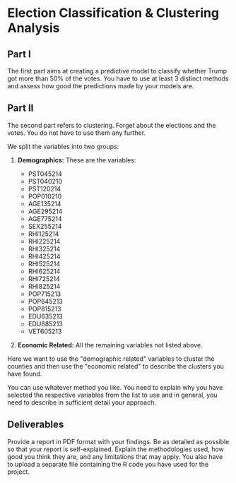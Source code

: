 # Election Classification & Clustering Analysis

## Part I

The first part aims at creating a predictive model to classify whether Trump got more than 50% of the votes. You have to use at least 3 distinct methods and assess how good the predictions made by your models are.

## Part II

The second part refers to clustering. Forget about the elections and the votes. You do not have to use them any further.

We split the variables into two groups:

1. **Demographics:** These are the variables:
   - PST045214
   - PST040210
   - PST120214
   - POP010210
   - AGE135214
   - AGE295214
   - AGE775214
   - SEX255214
   - RHI125214
   - RHI225214
   - RHI325214
   - RHI425214
   - RHI525214
   - RHI625214
   - RHI725214
   - RHI825214
   - POP715213
   - POP645213
   - POP815213
   - EDU635213
   - EDU685213
   - VET605213

2. **Economic Related:** All the remaining variables not listed above.

Here we want to use the "demographic related" variables to cluster the counties and then use the "economic related" to describe the clusters you have found.

You can use whatever method you like. You need to explain why you have selected the respective variables from the list to use and in general, you need to describe in sufficient detail your approach.

## Deliverables

Provide a report in PDF format with your findings. Be as detailed as possible so that your report is self-explained. Explain the methodologies used, how good you think they are, and any limitations that may apply. You also have to upload a separate file containing the R code you have used for the project.
